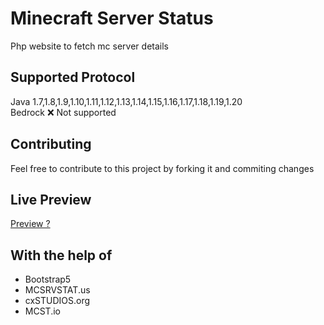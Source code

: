 # Minecraft Server Status
Php website to fetch mc server details

## Supported Protocol
Java 1.7,1.8,1.9,1.10,1.11,1.12,1.13,1.14,1.15,1.16,1.17,1.18,1.19,1.20 <br>
Bedrock ❌ Not supported

## Contributing
Feel free to contribute to this project by forking it and commiting changes

## Live Preview
[Preview ?](https://dev.cxstudios.org/status.php)

## With the help of
- Bootstrap5
- MCSRVSTAT.us
- cxSTUDIOS.org
- MCST.io
